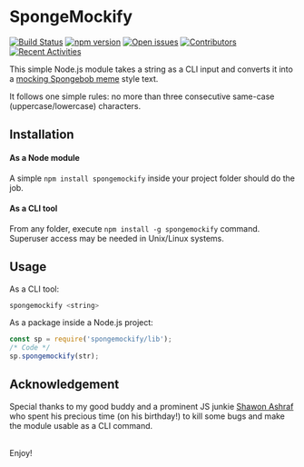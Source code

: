 # SpongeMockify


[![Build Status](https://travis-ci.org/maacpiash/spongemockify.svg?branch=master)](https://travis-ci.org/maacpiash/spongemockify)
[![npm version](https://badge.fury.io/js/spongemockify.svg)](https://www.npmjs.com/package/spongemockify)
[![Open issues](https://img.shields.io/github/issues/maacpiash/spongemockify.svg)](https://github.com/maacpiash/spongemockify/issues)
[![Contributors](https://img.shields.io/github/contributors/maacpiash/spongemockify.svg)](https://github.com/maacpiash/spongemockify/graphs/contributors)
[![Recent Activities](https://img.shields.io/github/commit-activity/w/maacpiash/spongemockify.svg)](https://github.com/maacpiash/spongemockify/commits/master)


This simple Node.js module takes a string as a CLI input and converts it into a [mocking Spongebob meme](https://knowyourmeme.com/memes/mocking-spongebob) style text.

It follows one simple rules: no more than three consecutive same-case (uppercase/lowercase) characters.

## Installation

#### As a Node module
A simple `npm install spongemockify` inside your project folder should do the job.

#### As a CLI tool
From any folder, execute `npm install -g spongemockify` command. Superuser access may be needed in Unix/Linux systems.

## Usage
As a CLI tool:
```bash
spongemockify <string>
```

As a package inside a Node.js project:
```JavaScript
const sp = require('spongemockify/lib');
/* Code */
sp.spongemockify(str);
```

## Acknowledgement

Special thanks to my good buddy and a prominent JS junkie [Shawon Ashraf](https://github.com/ShawonAshraf) who spent his precious time (on his birthday!) to kill some bugs and make the module usable as a CLI command.
<br><br>

Enjoy!
